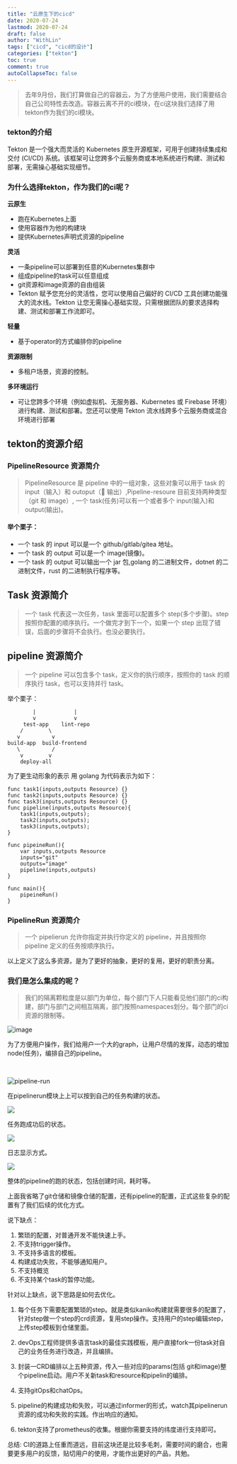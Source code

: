 ```yaml
---
title: "云原生下的cicd"
date: 2020-07-24
lastmod: 2020-07-24
draft: false
author: "WithLin"
tags: ["cicd", "cicd的设计"]
categories: ["tekton"]
toc: true
comment: true
autoCollapseToc: false
---
```


>去年9月份，我们打算做自己的容器云，为了方便用户使用，我们需要结合自己公司特性去改造。容器云离不开的ci模块，在ci这块我们选择了用tekton作为我们的ci模块。

### tekton的介绍

  Tekton 是一个强大而灵活的 Kubernetes 原生开源框架，可用于创建持续集成和交付 (CI/CD) 系统。该框架可让您跨多个云服务商或本地系统进行构建、测试和部署，无需操心基础实现细节。


### 为什么选择tekton，作为我们的ci呢？

**云原生**

-  跑在Kubernetes上面
-  使用容器作为他的构建块
-  提供Kubernetes声明式资源的pipeline

**灵活**

- 一条pipeline可以部署到任意的Kubernetes集群中
- 组成pipeline的task可以任意组成
- git资源和image资源的自由组装
- Tekton 赋予您充分的灵活性，您可以使用自己偏好的 CI/CD 工具创建功能强大的流水线。Tekton 让您无需操心基础实现，只需根据团队的要求选择构建、测试和部署工作流即可。
  
**轻量**

- 基于operator的方式编排你的pipeline

**资源限制**

- 多租户场景，资源的控制。

**多环境运行**

- 可让您跨多个环境（例如虚拟机、无服务器、Kubernetes 或 Firebase 环境）进行构建、测试和部署。您还可以使用 Tekton 流水线跨多个云服务商或混合环境进行部署


## tekton的资源介绍

### PipelineResource 资源简介
  
>PipelineResource 是 pipeline 中的一组对象，这些对象可以用于 task 的 input（输入）和 outoput（ 输出）,Pipeline-resoure 目前支持两种类型（git 和 image）, 一个 task(任务)可以有一个或者多个 input(输入)和 output(输出)。

#### 举个栗子：

- 一个 task 的 input 可以是一个 github/gitlab/gitea 地址。
- 一个 task 的 output 可以是一个 image(镜像)。
- 一个 task 的 output 可以输出一个 jar 包,golang 的二进制文件，dotnet 的二进制文件，rust 的二进制执行程序等。


## Task 资源简介

> 一个 task 代表这一次任务，task 里面可以配置多个 step(多个步骤)。step 按照你配置的顺序执行。一个做完才到下一个，如果一个 step 出现了错误，后面的步骤将不会执行。也没必要执行。


## pipeline 资源简介

> 一个 pipeline 可以包含多个 task，定义你的执行顺序，按照你的 task 的顺序执行 task，也可以支持并行 task。

举个栗子：

```
        |            |
        v            v
     test-app    lint-repo
    /        \
   v          v
build-app  build-frontend
   \          /
    v        v
    deploy-all

```

为了更生动形象的表示 用 golang 为代码表示为如下：

```
func task1(inputs,outputs Resource) {}
func task2(inputs,outputs Resource) {}
func task3(inputs,outputs Resource) {}
func pipeline(inputs,outputs Resource){
    task1(inputs,outputs);
    task2(inputs,outputs);
    task3(inputs,outputs);
}

func pipeineRun(){
    var inputs,outputs Resource
    inputs="git"
    outputs="image"
    pipeline(inputs,outputs)
}

func main(){
    pipeineRun()
}

```


### PipelineRun 资源简介

> 一个 pipelierun 允许你指定并执行你定义的 pipeline，并且按照你 pipeline 定义的任务按顺序执行。



以上定义了这么多资源，是为了更好的抽象，更好的复用，更好的职责分离。

### 我们是怎么集成的呢？

> 我们的隔离颗粒度是以部门为单位，每个部门下人只能看见他们部门的ci构建，部门与部门之间相互隔离，部门按照namespaces划分。每个部门的ci资源的限制等。



![image](https://user-images.githubusercontent.com/22409551/88407827-4110cd80-ce05-11ea-923d-01db6ef6aa86.png)

为了方便用户操作，我们给用户一个大的graph，让用户尽情的发挥，动态的增加node(任务)，编排自己的pipeline。

<br/>


![pipeline-run](https://imgkr.cn-bj.ufileos.com/241c79ce-7b02-4baf-b204-a95194924df1.png)

在pipelinerun模块上上可以按到自己的任务构建的状态。


![](https://imgkr.cn-bj.ufileos.com/011cc742-ddd3-4756-8055-887648c6aa15.png)

任务跑成功后的状态。

![](https://imgkr.cn-bj.ufileos.com/016105d4-1238-49d6-8d80-a265606e01d6.png)

日志显示方式。

![](https://imgkr.cn-bj.ufileos.com/14e78d0c-2c1c-4b34-8025-f26ee0164784.png)

整体的pipeline的跑的状态，包括创建时间，耗时等。

上面我省略了git仓储和镜像仓储的配置，还有pipeline的配置，正式这些复杂的配置有了我们后续的优化方式。


说下缺点：

1. 繁琐的配置，对普通开发不能快速上手。
2. 不支持trigger操作。
3. 不支持多语言的模板。
4. 构建成功失败，不能够通知用户。
5. 不支持概览
6. 不支持某个task的暂停功能。

针对以上缺点，说下思路是如何去优化。

1. 每个任务下需要配置繁琐的step。就是类似kaniko构建就需要很多的配置了，针对step做一个step的crd资源，复用step操作。支持用户的step编辑step，上传step模板到仓储里面。

2. devOps工程师提供多语言task的最佳实践模板，用户直接fork一份task对自己的业务任务进行改造，并且编排。


3. 封装一CRD编排以上五种资源，传入一些对应的params(包括 git和image)整个pipeline启动。用户不关新task和resource和pipelin的编排。

4. 支持gitOps和chatOps。

5. pipeline的构建成功和失败，可以通过informer的形式，watch其pipelinerun资源的成功和失败的实践。作出响应的通知。

6. tekton支持了prometheus的收集。根据你需要支持的纬度进行支持即可。
   


总结: CI的道路上任重而道远，目前这块还是比较多毛刺，需要时间的磨合，也需要更多用户的反馈，贴切用户的使用，才能作出更好的产品，共勉。


